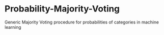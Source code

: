 # Probability-Majority-Voting
Generic Majority Voting procedure for probabilities of categories in machine learning
